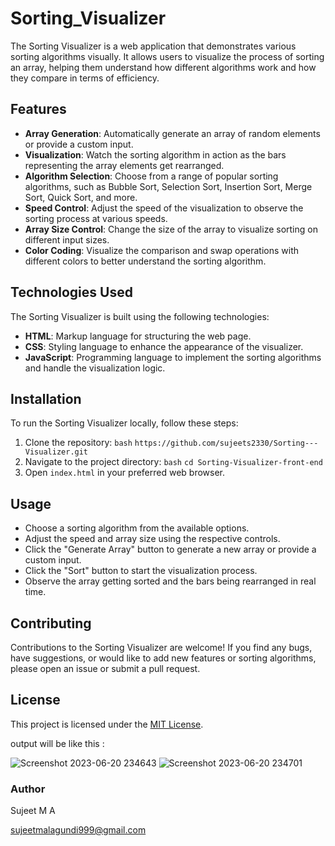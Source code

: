 # Sorting_Visualizer

The Sorting Visualizer is a web application that demonstrates various sorting algorithms visually. It allows users to visualize the process of sorting an array, helping them understand how different algorithms work and how they compare in terms of efficiency.

 
## Features

- **Array Generation**: Automatically generate an array of random elements or provide a custom input.
- **Visualization**: Watch the sorting algorithm in action as the bars representing the array elements get rearranged.
- **Algorithm Selection**: Choose from a range of popular sorting algorithms, such as Bubble Sort, Selection Sort, Insertion Sort, Merge Sort, Quick Sort, and more.
- **Speed Control**: Adjust the speed of the visualization to observe the sorting process at various speeds.
- **Array Size Control**: Change the size of the array to visualize sorting on different input sizes.
- **Color Coding**: Visualize the comparison and swap operations with different colors to better understand the sorting algorithm.

## Technologies Used

The Sorting Visualizer is built using the following technologies:

- **HTML**: Markup language for structuring the web page.
- **CSS**: Styling language to enhance the appearance of the visualizer.
- **JavaScript**: Programming language to implement the sorting algorithms and handle the visualization logic.
  

## Installation

To run the Sorting Visualizer locally, follow these steps:

1. Clone the repository: ` bash `
  ```https://github.com/sujeets2330/Sorting---Visualizer.git```
3. Navigate to the project directory: ` bash `
 ```cd Sorting-Visualizer-front-end```
5. Open `index.html` in your preferred web browser.

## Usage

- Choose a sorting algorithm from the available options.
- Adjust the speed and array size using the respective controls.
- Click the "Generate Array" button to generate a new array or provide a custom input.
- Click the "Sort" button to start the visualization process.
- Observe the array getting sorted and the bars being rearranged in real time.

## Contributing

Contributions to the Sorting Visualizer are welcome! If you find any bugs, have suggestions, or would like to add new features or sorting algorithms, please open an issue or submit a pull request.

## License

This project is licensed under the [MIT License](LICENSE).


output will be like this :

![Screenshot 2023-06-20 234643](https://github.com/Prureddy/Sorting-Visualizer-front-end/assets/99805816/6d4f9191-cac2-4025-8e90-25006fd229b2)
![Screenshot 2023-06-20 234701](https://github.com/Prureddy/Sorting-Visualizer-front-end/assets/99805816/18c5a44b-e1c9-485e-8193-10cd9e943bde)

### Author

Sujeet M A

sujeetmalagundi999@gmail.com 
